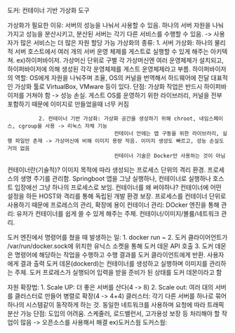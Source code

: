 도커: 컨테이너 기반 가상화 도구

가상화가 필요한 이유: 서버의 성능을 나눠서 사용할 수 있음. 하나의 서버 자원을 나눠 가지고 성능을 분산시키고, 분산된 서버는 각기 다른 서비스를 수행할 수 있음. 
                    -> 사용자가 많은 서비스는 더 많은 자원 할당 가능
가상화의 종류: 1. 서버 가상화: 하나의 물리적 서버 호스트에서 여러 개의 서버 운영 체제를 게스트로 실행할 수 있게 해주는 아키텍쳐. ex)하이퍼바이저. 가상머신 단위로 구별
                              각 가상머신엔 여러 운영체제가 설치되고, 하이퍼바이저에 의해 생성된 각각 운영체제를 게스트 운영체제라고 부름.
                              하이퍼바이저의 역할: OS에게 자원을 나눠주며 조율, OS의 커널을 번역해서 하드웨어에 전달
                              대표적인 가상화 툴로 VirtualBox, VMware 등이 있다.
                              단점: 가상화 작업은 반드시 하이퍼바이저를 거쳐야 함 -> 성능 손실. 게스트 OS를 운영하기 위한 라이브러리, 커널을 전부 포함하기 때문에 이미지로 만들었을때 너무 커짐

              2. 컨테이너 기반 가상화: 가상화 공간을 생성하기 위해 chroot, 네임스페이스, cgroup을 사용 -> 리눅스 자체 기능
                                      컨테이너 안에는 앱 구동을 위한 라이브러리, 실행 파일만 존재 -> 가상머신에 비해 이미지 용량 작음. 이미지 생성도 빠르고, 성능 손실도 거의 없음
                                      컨테이너 기술은 Docker만 사용하는 것이 아님

컨테이너란(기술적)? 이미지 목적에 따라 생성되는 프로세스 단위의 격리 환경. 프로세스의 생명 주기를 관리함.
                  Springboot 앱을 그냥 실행하나, 컨테이너로 실행하나 호스트 입장에선 그냥 하나의 프로세스로 보임.
컨테이너를 왜 써야하나? 컨테이너에 어떤 설정을 하든 HOST와 격리를 통해 독립된 개발 환경 보장. 프로세스를 컨테이너 단위로 사용하기 때문에 프로레스의 관리, 확장에 용이
컨테이너 관리: DOcker 엔진을 통해 관리: 유저가 컨테이너를 쉽게 쓸 수 있게 해주는 주체. 컨테이너/이미지/볼륨/네트워크 관리.

도커 엔진에서 명령어를 쳤을 때 발생하는 일: 1. docker run ~
                                          2. 도커 클라이어언트가 /var/run/docker.sock에 위치한 유닉스 소켓을 통해 도커 데몬 API 호출
                                          3. 도커 데몬은 명령어에 해당하는 작업을 수행하고 수행 결과를 도커 클라이언트에게 반환. 사용자에게 결과 출력
                                          도커 데몬(dockerd)는 컨테이너를 생성하고 실행하며 이미지를 관리하는 주체. 도커 프로레스가 실행되어 입력을 받을 준비가 된 상태를 도커 데몬이라고 함

자원 확장법: 1. Scale UP: 더 좋은 서버를 산다(4 -> 8)
            2. Scale out: 여러 대의 서버를 클러스터로 만들어 병렬로 확장(4 -> 4+4)
클러스터: 각기 다른 서버를 하나로 묶어 하나의 시스템같이 동작하게 하는 것. 동일한 네트워크를 사용하며 요청에 따라 트래픽 분산 가능
          단점: 도입의 어려움. 스케줄러, 로드밸런서, 고가용성 보장 등 처리해야 할 작업이 많음 -> 오픈소스를 사용해서 해결 ex)도커스웜
도커스웜: 

